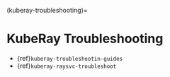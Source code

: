 (kuberay-troubleshooting)=

# KubeRay Troubleshooting

- {ref}`kuberay-troubleshootin-guides`
- {ref}`kuberay-raysvc-troubleshoot`
